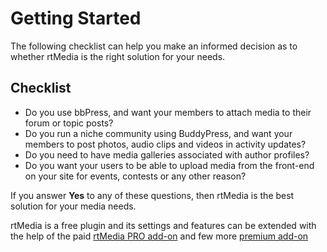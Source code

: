# Getting Started

The following checklist can help you make an informed decision as to whether rtMedia is the right solution for your needs.

## Checklist

  * Do you use bbPress, and want your members to attach media to their forum or topic posts?
  * Do you run a niche community using BuddyPress, and want your members to post photos, audio clips and videos in activity updates?
  * Do you need to have media galleries associated with author profiles?
  * Do you want your users to be able to upload media from the front-end on your site for events, contests or any other reason?

If you answer **Yes** to any of these questions, then rtMedia is the best solution for your media needs.

rtMedia is a free plugin and its settings and features can be extended with the help of the paid [rtMedia PRO add-on](https://rtcamp.com/products/rtmedia-pro/) and few more [premium add-on](https://rtcamp.com/products/category/plugins/)
